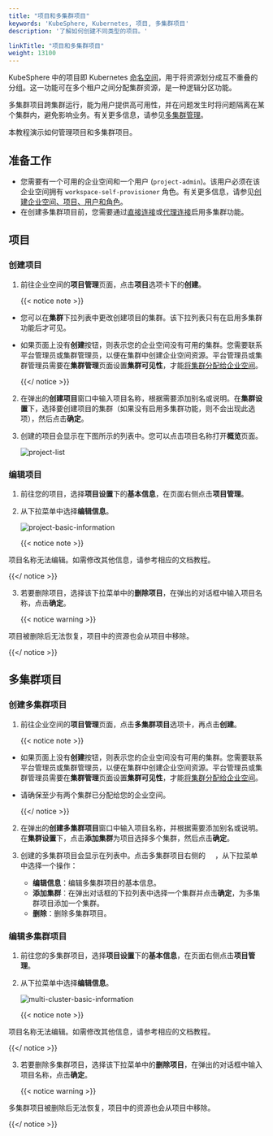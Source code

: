 ```yaml
---
title: "项目和多集群项目"
keywords: 'KubeSphere, Kubernetes, 项目, 多集群项目'
description: '了解如何创建不同类型的项目。'

linkTitle: "项目和多集群项目"
weight: 13100
---
```


KubeSphere 中的项目即 Kubernetes [命名空间](https://kubernetes.io/zh/docs/concepts/overview/working-with-objects/namespaces/)，用于将资源划分成互不重叠的分组。这一功能可在多个租户之间分配集群资源，是一种逻辑分区功能。

多集群项目跨集群运行，能为用户提供高可用性，并在问题发生时将问题隔离在某个集群内，避免影响业务。有关更多信息，请参见[多集群管理](../../multicluster-management/)。

本教程演示如何管理项目和多集群项目。

## 准备工作

- 您需要有一个可用的企业空间和一个用户 (`project-admin`)。该用户必须在该企业空间拥有 `workspace-self-provisioner` 角色。有关更多信息，请参见[创建企业空间、项目、用户和角色](../../quick-start/create-workspace-and-project/)。
- 在创建多集群项目前，您需要通过[直接连接](../../multicluster-management/enable-multicluster/direct-connection/)或[代理连接](../../multicluster-management/enable-multicluster/agent-connection/)启用多集群功能。

## 项目

### 创建项目

1. 前往企业空间的**项目管理**页面，点击**项目**选项卡下的**创建**。

    {{< notice note >}}

- 您可以在**集群**下拉列表中更改创建项目的集群。该下拉列表只有在启用多集群功能后才可见。

- 如果页面上没有**创建**按钮，则表示您的企业空间没有可用的集群。您需要联系平台管理员或集群管理员，以便在集群中创建企业空间资源。平台管理员或集群管理员需要在**集群管理**页面设置**集群可见性**，才能[将集群分配给企业空间](../../cluster-administration/cluster-settings/cluster-visibility-and-authorization/)。

    {{</ notice >}}

2. 在弹出的**创建项目**窗口中输入项目名称，根据需要添加别名或说明。在**集群设置**下，选择要创建项目的集群（如果没有启用多集群功能，则不会出现此选项），然后点击**确定**。

3. 创建的项目会显示在下图所示的列表中。您可以点击项目名称打开**概览**页面。

    ![project-list](/images/docs/zh-cn/project-administration/project-and-multicluster-project/project-list.png)

### 编辑项目

1. 前往您的项目，选择**项目设置**下的**基本信息**，在页面右侧点击**项目管理**。

2. 从下拉菜单中选择**编辑信息**。

    ![project-basic-information](/images/docs/zh-cn/project-administration/project-and-multicluster-project/project-basic-information.png)
    
    {{< notice note >}}

项目名称无法编辑。如需修改其他信息，请参考相应的文档教程。

{{</ notice >}}

3. 若要删除项目，选择该下拉菜单中的**删除项目**，在弹出的对话框中输入项目名称，点击**确定**。

   {{< notice warning >}}

项目被删除后无法恢复，项目中的资源也会从项目中移除。

{{</ notice >}}

## 多集群项目

### 创建多集群项目

1. 前往企业空间的**项目管理**页面，点击**多集群项目**选项卡，再点击**创建**。

    {{< notice note >}}

- 如果页面上没有**创建**按钮，则表示您的企业空间没有可用的集群。您需要联系平台管理员或集群管理员，以便在集群中创建企业空间资源。平台管理员或集群管理员需要在**集群管理**页面设置**集群可见性**，才能[将集群分配给企业空间](../../cluster-administration/cluster-settings/cluster-visibility-and-authorization/)。
- 请确保至少有两个集群已分配给您的企业空间。

    {{</ notice >}}

2. 在弹出的**创建多集群项目**窗口中输入项目名称，并根据需要添加别名或说明。在**集群设置**下，点击**添加集群**为项目选择多个集群，然后点击**确定**。
3. 创建的多集群项目会显示在列表中。点击多集群项目右侧的 <img src="/images/docs/common-icons/three-dots.png" width="15" />，从下拉菜单中选择一个操作：

    - **编辑信息**：编辑多集群项目的基本信息。
    - **添加集群**：在弹出对话框的下拉列表中选择一个集群并点击**确定**，为多集群项目添加一个集群。
    - **删除**：删除多集群项目。

### 编辑多集群项目

1. 前往您的多集群项目，选择**项目设置**下的**基本信息**，在页面右侧点击**项目管理**。

2. 从下拉菜单中选择**编辑信息**。

    ![multi-cluster-basic-information](/images/docs/zh-cn/project-administration/project-and-multicluster-project/multi-cluster-basic-information.png)
    
    {{< notice note >}}

项目名称无法编辑。如需修改其他信息，请参考相应的文档教程。

{{</ notice >}}

3. 若要删除多集群项目，选择该下拉菜单中的**删除项目**，在弹出的对话框中输入项目名称，点击**确定**。

   {{< notice warning >}}

多集群项目被删除后无法恢复，项目中的资源也会从项目中移除。

{{</ notice >}}